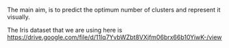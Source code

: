 The main aim, is to predict the optimum number of clusters and represent it visually. 

The Iris dataset that we are using here is https://drive.google.com/file/d/11Iq7YvbWZbt8VXjfm06brx66b10YiwK-/view
